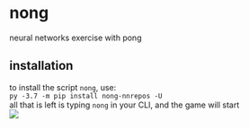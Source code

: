 # nong
neural networks exercise with pong

## installation
to install the script `nong`, use:<br>
`py -3.7 -m pip install nong-nnrepos -U`<br>
all that is left is typing `nong` in your CLI, and the game will start
<br>
![](images/example1.png)
